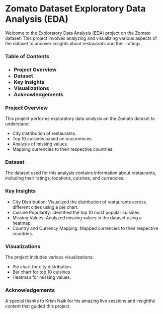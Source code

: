 <h1>Zomato Dataset Exploratory Data Analysis (EDA)</h1>
Welcome to the Exploratory Data Analysis (EDA) project on the Zomato dataset! This project involves analyzing and visualizing various aspects of the dataset to uncover insights about restaurants and their ratings.

<h3>Table of Contents<h3>
  <ul>
<li>Project Overview</li>
<li>Dataset</li>
<li>Key Insights</li>
<li>Visualizations</li>
<li>Acknowledgements</li></ul>
  
<h3>Project Overview</h3>
This project performs exploratory data analysis on the Zomato dataset to understand:
<ul>
<li>City distribution of restaurants.</li>
<li>Top 10 cuisines based on occurrences.</li>
<li>Analysis of missing values.</li>
<li>Mapping currencies to their respective countries.</li>
</ul>
  
<h3>Dataset</h3>
The dataset used for this analysis contains information about restaurants, including their ratings, locations, cuisines, and currencies.

<h3>Key Insights</h3>
<ul>
<li>City Distribution: Visualized the distribution of restaurants across different cities using a pie chart.</li>
<li>Cuisine Popularity: Identified the top 10 most popular cuisines.</li>
<li>Missing Values: Analyzed missing values in the dataset using a heatmap.</li>
<li>Country and Currency Mapping: Mapped currencies to their respective countries.</li>

</ul>
<h3>Visualizations</h3>
The project includes various visualizations:
<ul>


<li>Pie chart for city distribution.</li>
<li>Bar chart for top 10 cuisines.</li>
<li>Heatmap for missing values.</li>

</ul>

 <h3> Acknowledgements</h3>
A special thanks to Krish Naik for his amazing live sessions and insightful content that guided this project.
